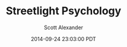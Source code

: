 ---
layout: podcast
title: "Streetlight Psychology"
author: Scott Alexander
description: https://slatestarcodex.com/2014/09/24/streetlight-psychology/
date: 2014-09-24 23:03:00 PDT
length: 2490826
duration: 623
guid: streetlight-psychology
---